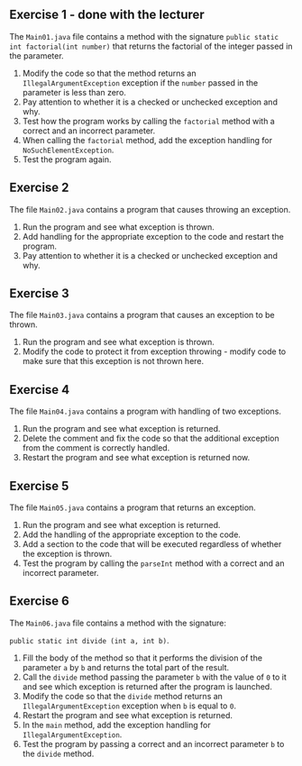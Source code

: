 ## Exercise 1 - done with the lecturer

The `Main01.java` file contains a method with the signature `public static int factorial(int number)`
that returns the factorial of the integer passed in the parameter.

1. Modify the code so that the method returns an `IllegalArgumentException` exception if the `number` passed in the parameter is less than zero.
2. Pay attention to whether it is a checked or unchecked exception and why.
3. Test how the program works by calling the `factorial` method with a correct and an incorrect parameter.
4. When calling the `factorial` method, add the exception handling for `NoSuchElementException`.
5. Test the program again.


## Exercise 2

The file `Main02.java` contains a program that causes throwing an exception.
1. Run the program and see what exception is thrown.
2. Add handling for the appropriate exception to the code and restart the program.
3. Pay attention to whether it is a checked or unchecked exception and why.


## Exercise 3

The file `Main03.java` contains a program that causes an exception to be thrown.
1. Run the program and see what exception is thrown.
2. Modify the code to protect it from exception throwing - modify code to make sure that this exception is not thrown here.



## Exercise 4

The file `Main04.java` contains a program with handling of two exceptions.

1. Run the program and see what exception is returned.
2. Delete the comment and fix the code so that the additional exception from the comment is correctly handled.
1. Restart the program and see what exception is returned now.


## Exercise 5

The file `Main05.java` contains a program that returns an exception.
1. Run the program and see what exception is returned.
2. Add the handling of the appropriate exception to the code.
3. Add a section to the code that will be executed regardless of whether the exception is thrown.
4. Test the program by calling the `parseInt` method with a correct and an incorrect parameter.


## Exercise 6

The `Main06.java` file contains a method with the signature: 

`public static int divide (int a, int b)`.

1. Fill the body of the method so that it performs the division of the parameter `a` by `b` and returns the total part of the result.
2. Call the `divide` method passing the parameter `b` with the value of `0` to it and see which exception is returned after the program is launched.
3. Modify the code so that the `divide` method returns an `IllegalArgumentException` exception when `b` is equal to `0`.
4. Restart the program and see what exception is returned.
5. In the `main` method, add the exception handling for `IllegalArgumentException`.
6. Test the program by passing a correct and an incorrect parameter `b` to the `divide` method.
